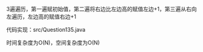 3遍遍历，第一遍赋初始值，第二遍将右边比左边高的赋值左边+1，第三遍从右向左遍历，左边高的赋值右边+1

代码实现：src/Question135.java 

时间复杂度为O(N)，空间复杂度为O(N)